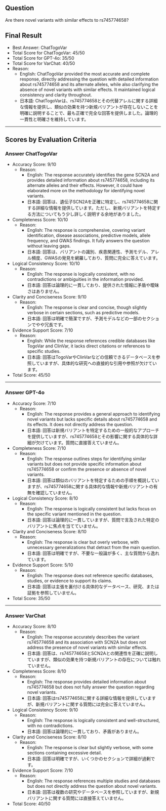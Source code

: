 ## Question

Are there novel variants with similar effects to rs745774658?

## Final Result

- Best Answer: ChatTogoVar
- Total Score for ChatTogoVar: 45/50
- Total Score for GPT-4o: 35/50
- Total Score for VarChat: 40/50
- Reason:
  - English: ChatTogoVar provided the most accurate and complete response, directly addressing the question with detailed information about rs745774658 and its alternate alleles, while also clarifying the absence of novel variants with similar effects. It maintained logical consistency and clarity throughout.
  - 日本語: ChatTogoVarは、rs745774658とその代替アレルに関する詳細な情報を提供し、類似の効果を持つ新規バリアントが存在しないことを明確に説明することで、最も正確で完全な回答を提供しました。論理的一貫性と明確さを維持しています。

---

## Scores by Evaluation Criteria

### Answer ChatTogoVar
- Accuracy Score: 9/10
  - Reason: 
    - English: The response accurately identifies the gene SCN2A and provides detailed information about rs745774658, including its alternate alleles and their effects. However, it could have elaborated more on the methodology for identifying novel variants.
    - 日本語: 回答は、遺伝子SCN2Aを正確に特定し、rs745774658に関する詳細な情報を提供しています。ただし、新規バリアントを特定する方法についてもう少し詳しく説明する余地がありました。
- Completeness Score: 10/10
  - Reason: 
    - English: The response is comprehensive, covering variant identification, disease associations, predictive models, allele frequency, and GWAS findings. It fully answers the question without leaving gaps.
    - 日本語: 回答は、バリアントの識別、疾患関連性、予測モデル、アレル頻度、GWASの発見を網羅しており、質問に完全に答えています。
- Logical Consistency Score: 10/10
  - Reason: 
    - English: The response is logically consistent, with no contradictions or ambiguities in the information provided.
    - 日本語: 回答は論理的に一貫しており、提供された情報に矛盾や曖昧さはありません。
- Clarity and Conciseness Score: 9/10
  - Reason: 
    - English: The response is clear and concise, though slightly verbose in certain sections, such as predictive models.
    - 日本語: 回答は明確で簡潔ですが、予測モデルなどの一部のセクションでやや冗長です。
- Evidence Support Score: 7/10
  - Reason: 
    - English: While the response references credible databases like TogoVar and ClinVar, it lacks direct citations or references to specific studies.
    - 日本語: 回答はTogoVarやClinVarなどの信頼できるデータベースを参照していますが、具体的な研究への直接的な引用や参照が欠けています。
- Total Score: 45/50

---

### Answer GPT-4o
- Accuracy Score: 7/10
  - Reason: 
    - English: The response provides a general approach to identifying novel variants but lacks specific details about rs745774658 and its effects. It does not directly address the question.
    - 日本語: 回答は新規バリアントを特定するための一般的なアプローチを提供していますが、rs745774658とその影響に関する具体的な詳細が欠けています。質問に直接答えていません。
- Completeness Score: 7/10
  - Reason: 
    - English: The response outlines steps for identifying similar variants but does not provide specific information about rs745774658 or confirm the presence or absence of novel variants.
    - 日本語: 回答は類似のバリアントを特定するための手順を概説していますが、rs745774658に関する具体的な情報や新規バリアントの有無を確認していません。
- Logical Consistency Score: 8/10
  - Reason: 
    - English: The response is logically consistent but lacks focus on the specific variant mentioned in the question.
    - 日本語: 回答は論理的に一貫していますが、質問で言及された特定のバリアントに焦点を当てていません。
- Clarity and Conciseness Score: 8/10
  - Reason: 
    - English: The response is clear but overly verbose, with unnecessary generalizations that detract from the main question.
    - 日本語: 回答は明確ですが、不要な一般論が多く、主な質問から逸れています。
- Evidence Support Score: 5/10
  - Reason: 
    - English: The response does not reference specific databases, studies, or evidence to support its claims.
    - 日本語: 回答は主張を裏付ける具体的なデータベース、研究、または証拠を参照していません。
- Total Score: 35/50

---

### Answer VarChat
- Accuracy Score: 8/10
  - Reason: 
    - English: The response accurately describes the variant rs745774658 and its association with SCN2A but does not address the presence of novel variants with similar effects.
    - 日本語: 回答は、rs745774658とSCN2Aとの関連性を正確に説明していますが、類似の効果を持つ新規バリアントの存在については触れていません。
- Completeness Score: 8/10
  - Reason: 
    - English: The response provides detailed information about rs745774658 but does not fully answer the question regarding novel variants.
    - 日本語: 回答はrs745774658に関する詳細な情報を提供していますが、新規バリアントに関する質問には完全に答えていません。
- Logical Consistency Score: 9/10
  - Reason: 
    - English: The response is logically consistent and well-structured, with no contradictions.
    - 日本語: 回答は論理的に一貫しており、矛盾がありません。
- Clarity and Conciseness Score: 8/10
  - Reason: 
    - English: The response is clear but slightly verbose, with some sections containing excessive detail.
    - 日本語: 回答は明確ですが、いくつかのセクションで詳細が過剰です。
- Evidence Support Score: 7/10
  - Reason: 
    - English: The response references multiple studies and databases but does not directly address the question about novel variants.
    - 日本語: 回答は複数の研究やデータベースを参照していますが、新規バリアントに関する質問には直接答えていません。
- Total Score: 40/50